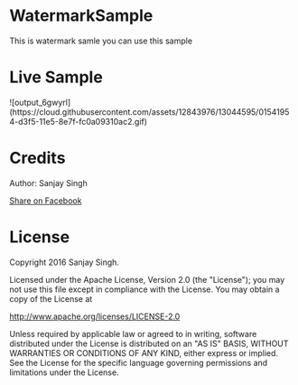 # WatermarkSample
This is watermark samle you can use this sample
<h1>Live Sample</h1>
![output_6gwyrl](https://cloud.githubusercontent.com/assets/12843976/13044595/01541954-d3f5-11e5-8e7f-fc0a09310ac2.gif)

<h1>Credits</h1>

Author: Sanjay Singh 

<a href="http://www.facebook.com/sharer.php?u=http%3A%2F%2Fwebsite.com&t=url%20encoded%20text" class="socialBtn socialBtn--facebook">Share on Facebook</a>

<h1>License</h1>

Copyright 2016 Sanjay Singh.

Licensed under the Apache License, Version 2.0 (the "License");
you may not use this file except in compliance with the License.
You may obtain a copy of the License at

   http://www.apache.org/licenses/LICENSE-2.0

Unless required by applicable law or agreed to in writing, software
distributed under the License is distributed on an "AS IS" BASIS,
WITHOUT WARRANTIES OR CONDITIONS OF ANY KIND, either express or implied.
See the License for the specific language governing permissions and
limitations under the License.
